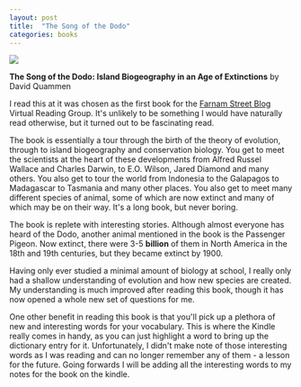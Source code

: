 ```yaml
---
layout: post
title:  "The Song of the Dodo"
categories: books
---
```

<a target="_blank"  href="https://www.amazon.com/gp/product/B004G8QS7G/ref=as_li_tl?ie=UTF8&camp=1789&creative=9325&creativeASIN=B004G8QS7G&linkCode=as2&tag=42models-20&linkId=d9079e1b23dd74f349c09e40763c36ca"><img border="0" src="//ws-na.amazon-adsystem.com/widgets/q?_encoding=UTF8&MarketPlace=US&ASIN=B004G8QS7G&ServiceVersion=20070822&ID=AsinImage&WS=1&Format=_SL160_&tag=42models-20" ></a><img src="//ir-na.amazon-adsystem.com/e/ir?t=42models-20&l=am2&o=1&a=B004G8QS7G" width="1" height="1" border="0" alt="" style="border:none !important; margin:0px !important;" />

**The Song of the Dodo: Island Biogeography in an Age of Extinctions** by David Quammen

I read this at it was chosen as the first book for the [Farnam Street Blog](https://www.farnamstreetblog.com/about/) Virtual Reading Group. It's unlikely to be something I would have naturally read otherwise, but it turned out to be  fascinating read. 

The book is essentially a tour through the birth of the theory of evolution, through to island biogeography and conservation biology. You get to meet the scientists at the heart of these developments from Alfred Russel Wallace and Charles Darwin, to E.O. Wilson, Jared Diamond and many others. You also get to tour the world from Indonesia to the Galapagos to Madagascar to Tasmania and many other places. You also get to meet many different species of animal, some of which are now extinct and many of which may be on their way. It's a long book, but never boring. 

The book is replete with interesting stories. Although almost everyone has heard of the Dodo, another animal mentioned in the book is the Passenger Pigeon. Now extinct, there were 3-5 **billion** of them in North America in the 18th and 19th centuries, but they became extinct by 1900.

Having only ever studied a minimal amount of biology at school, I really only had a shallow understanding of evolution and how new species are created. My understanding is much improved after reading this book, though it has now opened a whole new set of questions for me. 

One other benefit in reading this book is that you'll pick up a plethora of new and interesting words for your vocabulary. This is where the Kindle really comes in handy, as you can just highlight a word to bring up the dictionary entry for it. Unfortunately, I didn't make note of those interesting words as I was reading and can no longer remember any of them - a lesson for the future. Going forwards I will be adding all the interesting words to my notes for the book on the kindle.